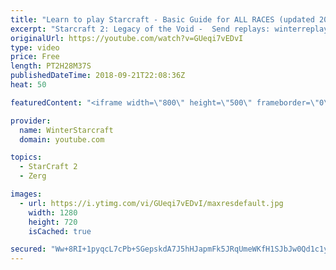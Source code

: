 ```yaml
---
title: "Learn to play Starcraft - Basic Guide for ALL RACES (updated 2017) #2"
excerpt: "Starcraft 2: Legacy of the Void -  Send replays: winterreplays@gmail.com ( -- Watch live at https://www.twitch.tv/wintergaming"
originalUrl: https://youtube.com/watch?v=GUeqi7vEDvI
type: video
price: Free
length: PT2H28M37S
publishedDateTime: 2018-09-21T22:08:36Z
heat: 50

featuredContent: "<iframe width=\"800\" height=\"500\" frameborder=\"0\" src=\"https://www.youtube.com/embed/GUeqi7vEDvI\" allow=\"accelerometer; autoplay; encrypted-media; gyroscope; picture-in-picture\" allowfullscreen></iframe>"

provider:
  name: WinterStarcraft
  domain: youtube.com

topics:
  - StarCraft 2
  - Zerg

images:
  - url: https://i.ytimg.com/vi/GUeqi7vEDvI/maxresdefault.jpg
    width: 1280
    height: 720
    isCached: true

secured: "Ww+8RI+1pyqcL7cPb+SGepskdA7J5hHJapmFk5JRqUmeWKfH1SJbJw0Qd1c1ybHy2AQNp7yoKskYU5ArB3Yodrqr4ESCeaImqzjvO0Znu52ogSTCeF3tJcfuklmVT27MK96KxucpDNs3uu+bMx0dbgFFudhW7FlE7AZ6eTVSsMnRbplbtq+uuH4DilNOSH3PYE0ALvg97G/59R090ciaM3wpwu16M/NAa0L5N0jvs7jIsmmZtqByptO+fefPB9d497ZTi/Smro4fg+4X2ALiWCIF3zVNKYn2MxQIY5+BP5KEb58GxWt4Faf9ei2m1rzsVeupLSynPgsXfoslhekluf/V3/PD3BlUFH1/MpRkUbWTZ9zsly4oLYzLsN9ilyQZ0QUNOtVijkqq/LwzQe+HZQLBQWhROEKS242D//FSkO4=;jglfn0+e8jqxV+YtZ4lGRQ=="
---
```


